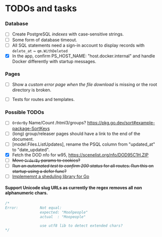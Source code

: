 # TODOs and tasks

### Database

- [ ] Create PostgreSQL *indexes* with case-sensitive strings.
- [ ] Some form of database timeout.
- [ ] All SQL statements need a sign-in account to display records with `delete_at` ~ `qm.WithDeleted`
- [x] In the app, confirm PS_HOST_NAME: "host.docker.internal" and handle Docker differently with startup messages.

### Pages

- [ ] Show a *custom error page when the file download* is missing or the root directory is broken.
- [ ] Tests for routes and templates.


### Possible TODOs

- [ ] `OrderBy` Name/Count /html3/groups? https://pkg.go.dev/sort#example-package-SortKeys
- [ ] (long) group/releaser pages should have a link to the end of the document.
- [ ] [model.Files.ListUpdates], rename the PSQL column from "updated_at" to "date_updated".
- [x] Fetch the DOD nfo for w95, https://scenelist.org/nfo/DOD95C1H.ZIP
- [ ] ~~Move `OrderBy` params to cookies?~~
- [ ] ~~Run an *automated test to confirm 200 status* for all routes. Run this on startup using a defer func?~~
- [ ] [Implememnt a sheduling library for Go](https://github.com/reugn/go-quartz)

#### Support Unicode slug URLs as currently the regex removes all non alphanumeric chars.

```go
/*
Error:      	Not equal:
            	expected: "Mooñpeople"
            	actual  : "Moopeople"

				use utf8 lib to detect extended chars?
*/
```
